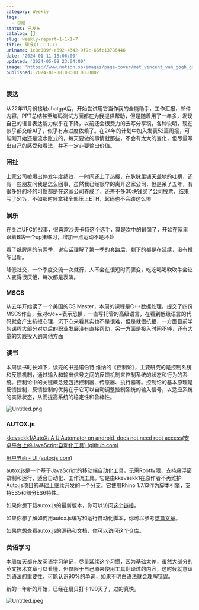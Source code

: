 ```yaml
---
category: Weekly
tags:
  - 总结
status: 已发布
catalog: []
slug: weekly-report-1-1-1-7
title: 周报(1.1-1.7)
urlname: 1c8c009f-e692-4342-9f9c-66fc13786446
date: '2024-01-11 18:06:00'
updated: '2024-05-08 23:04:00'
image: 'https://www.notion.so/images/page-cover/met_vincent_van_gogh_ginoux.jpg'
published: 2024-01-08T08:00:00.000Z
---
```


### 表达


从22年11月份接触chatgpt后，开始尝试用它当作我的全能助手，工作汇报，邮件内容，PPT总结甚至编码测试方面都在为我提供帮助，但是随着用了一年多，发现自己的语言表达能力似乎在下降，以前还会很费力的去写分享稿，各种说明，现在似乎都交给AI了，似乎有点过度依赖了。在24年的计划中加入发表52篇周报，可能刚开始还是流水账式的，每天要做的事情就那些，不会有太大的变化，但尽量写出自己的感受和看法，并不一定非要输出价值。


### 闲扯


上家公司被爆出停发年度绩效，一时间还上了热搜，在脉脉里铺天盖地的吐槽，还有一些朋友问我是怎么回事，虽然我已经很早的离开这家公司，但是呆了五年，有很多好的坏的习惯都是在这家公司养成了，还差不多30块钱买了公司股票，结果亏了51%，不如那时候拿钱全部压上ETH，起码也不会跌这么惨


### 娱乐


在关注UFC的战事，很喜欢沙夫卡特这个选手，算是次中的最强了，开始在家里跟着B站一个up猪练习，增加一点运动不是坏处


看了纸牌屋的前两季，说实话理解了第一季的套路后，剩下的都是在延续，没有推陈出新。


降低社交，一个季度交流一次就行，人不会在很短时间骤变，吃吃喝喝吹吹牛会让人变得很厌倦，每次都是表演。


### MSCS


从去年开始读了一个美国的CS Master，本周的课程是C++数据处理，提交了四份MSCS作业，我对c/c++表示恐惧，一直写托管的高级语言，在看到低级语言的代码就会产生抗拒心理，沉下心来看其实也不是很难，但是就很抗拒，一方面目前学的课程大部分对以后的职业发展没有直接帮助，另一方面是投入时间不够，还有大量的实践投入到其他方面


### 读书


本周读书时长如下，读完的书是诺伯特·维纳的《控制论》，主要研究的是控制系统和反馈机制，通过输入和输出信号之间的反馈机制来控制系统的状态和行为的系统。控制论中的关键概念还包括控制器、传感器、执行器等。控制论的基本原理是反馈控制，反馈控制的优势在于它可以自动调整控制系统的输入信号，以适应系统的实际状态，从而提高系统的稳定性和鲁棒性。


![Untitled.png](https://prod-files-secure.s3.us-west-2.amazonaws.com/5d24fe63-e567-4804-86f9-9fdc62e13082/4d744901-b410-4924-8554-36cce6e9aab7/Untitled.png?X-Amz-Algorithm=AWS4-HMAC-SHA256&X-Amz-Content-Sha256=UNSIGNED-PAYLOAD&X-Amz-Credential=ASIAZI2LB466QL6PUE6N%2F20250210%2Fus-west-2%2Fs3%2Faws4_request&X-Amz-Date=20250210T053745Z&X-Amz-Expires=3600&X-Amz-Security-Token=IQoJb3JpZ2luX2VjEJz%2F%2F%2F%2F%2F%2F%2F%2F%2F%2FwEaCXVzLXdlc3QtMiJHMEUCIQDo11%2Fdhw7txJgFzqlsvoMUPwfuHJ9imdPKCmWDyew10AIgeckiOg2hoVxgyYIj429AgQQv2LUpab4YR%2B8rt6WEygQqiAQItf%2F%2F%2F%2F%2F%2F%2F%2F%2F%2FARAAGgw2Mzc0MjMxODM4MDUiDAsExgorZkJ9U91ATircA%2B8k1GGQaQYlnF6Vr8m0ixktydlEdLlMoUNxC7lX1vBc29c46QBOIPbWAnLkzm7wuN3e3FezafB9%2Bl0HnaGPuYtZEukHinOLdiahiEUuP%2FMINcXKjUHmsXiGCpGJmS91oZkrP2FJ0UlWJlIQH8LO7ooCV3jzzvjxTlmfccydR%2Bcfv%2FjbVWb%2Bq0qzQg9FZd2xiDicXJj5%2BfmMoZIS2WIZY5cn9tToBuz%2Fq8%2Bmq3Tt2izGNeb9QgdM3EqRdh6LanGIgG%2BXQyBdgIepWLIAWlb%2F5SjjyRkudhdHCjezmkhxu6vNBYXc6O%2FxNtqqeKtSyDYpTN3pfVKUupQOdsFSGEtMh8b0tGAOkMbRtGthVDzsgk4xbzz0vs2EGDWVoexPYQ2K6pUOLi6%2Fn%2FVITIQujaM4kMUpSZHAWeTkeg38FKr8xLQuXd8SZxR06HyE7m8O7bud4bMXWfRDTNRtP4kX5xVkMxfc%2Bxzwo84eV%2BmxCdVtoQtn2eK%2FoQbaibi95jzUDtoOY0u9Xxd7VDq9LyFQMWTefxAthEy%2B6dmoIDKbypoQjBiVfibdQ1w3%2Blg7JMmCilzGwvyZqViy1Q5duItRv7xV%2F3y2sVLL4IiNIOxKsWcazgwS5G92xP745oz%2F3TJjMM74pb0GOqUBXJpDmHcXF8QUVJTyjGH8PeeIyIDYuywEJYkVNhfrBIXVCddkF302h0zJ4Ajkt6aaVMlAPPDVFH1yYx6cZYxPvMpyoczmaVzoVDjU9D3%2BNWWJ60byw82rTp4A%2BGUOINVIOyfdl7QDwkIFT6Xd2tzKlDmd2E0c7HC9VAvskviWHQgmyAdZgIavsslIOYA7AheVswdy9Xkle%2BLLm599zNHX5JXKGfxJ&X-Amz-Signature=fe73a26fc95593cebd296d424f2f7af0014b4486f42518bebd156a751cc5875b&X-Amz-SignedHeaders=host&x-id=GetObject)


### AUTOX.js


[kkevsekk1/AutoX: A UiAutomator on android, does not need root access(安卓平台上的JavaScript自动化工具) (github.com)](https://github.com/kkevsekk1/AutoX)


[用户界面 - UI (autoxjs.com)](http://doc.autoxjs.com/#/ui)


autox.js是一个基于JavaScript的移动端自动化工具，无需Root权限，支持悬浮窗录制和运行，适合自动化、工作流工具。它是由kkevsekk1在原作者不再维护Auto.js项目的基础上继续开发的一个分支。它使用Rhino 1.7.13作为脚本引擎，支持ES5和部分ES6特性。


如果你想下载autox.js的最新版本，你可以访问[这个链接](https://github.com/kkevsekk1/AutoX/releases)。


如果你想了解如何用autox.js编写和运行自动化脚本，你可以参考[这篇文章](https://www.cnblogs.com/ghj1976/p/autoxjs.html)。


如果你想查看autox.js的源码和文档，你可以访问[这个仓库](https://github.com/kkevsekk1/AutoX)。


### 英语学习


本周每天都在发英语学习笔记，尽量延续这个习惯，因为基础太差，虽然大部分的英文技术文章可以看懂，但仅限于自己原来使用工具翻译过的内容，这时候就意识到语法的重要性，可能认识90%的单词，如果不明白语法就会理解错误。


新的一年新的开始，已经在扇贝打卡190天了，过的真快。


![Untitled.jpeg](https://prod-files-secure.s3.us-west-2.amazonaws.com/5d24fe63-e567-4804-86f9-9fdc62e13082/c04d3014-4bd3-4142-a613-19220f0a3512/Untitled.jpeg?X-Amz-Algorithm=AWS4-HMAC-SHA256&X-Amz-Content-Sha256=UNSIGNED-PAYLOAD&X-Amz-Credential=ASIAZI2LB466QL6PUE6N%2F20250210%2Fus-west-2%2Fs3%2Faws4_request&X-Amz-Date=20250210T053745Z&X-Amz-Expires=3600&X-Amz-Security-Token=IQoJb3JpZ2luX2VjEJz%2F%2F%2F%2F%2F%2F%2F%2F%2F%2FwEaCXVzLXdlc3QtMiJHMEUCIQDo11%2Fdhw7txJgFzqlsvoMUPwfuHJ9imdPKCmWDyew10AIgeckiOg2hoVxgyYIj429AgQQv2LUpab4YR%2B8rt6WEygQqiAQItf%2F%2F%2F%2F%2F%2F%2F%2F%2F%2FARAAGgw2Mzc0MjMxODM4MDUiDAsExgorZkJ9U91ATircA%2B8k1GGQaQYlnF6Vr8m0ixktydlEdLlMoUNxC7lX1vBc29c46QBOIPbWAnLkzm7wuN3e3FezafB9%2Bl0HnaGPuYtZEukHinOLdiahiEUuP%2FMINcXKjUHmsXiGCpGJmS91oZkrP2FJ0UlWJlIQH8LO7ooCV3jzzvjxTlmfccydR%2Bcfv%2FjbVWb%2Bq0qzQg9FZd2xiDicXJj5%2BfmMoZIS2WIZY5cn9tToBuz%2Fq8%2Bmq3Tt2izGNeb9QgdM3EqRdh6LanGIgG%2BXQyBdgIepWLIAWlb%2F5SjjyRkudhdHCjezmkhxu6vNBYXc6O%2FxNtqqeKtSyDYpTN3pfVKUupQOdsFSGEtMh8b0tGAOkMbRtGthVDzsgk4xbzz0vs2EGDWVoexPYQ2K6pUOLi6%2Fn%2FVITIQujaM4kMUpSZHAWeTkeg38FKr8xLQuXd8SZxR06HyE7m8O7bud4bMXWfRDTNRtP4kX5xVkMxfc%2Bxzwo84eV%2BmxCdVtoQtn2eK%2FoQbaibi95jzUDtoOY0u9Xxd7VDq9LyFQMWTefxAthEy%2B6dmoIDKbypoQjBiVfibdQ1w3%2Blg7JMmCilzGwvyZqViy1Q5duItRv7xV%2F3y2sVLL4IiNIOxKsWcazgwS5G92xP745oz%2F3TJjMM74pb0GOqUBXJpDmHcXF8QUVJTyjGH8PeeIyIDYuywEJYkVNhfrBIXVCddkF302h0zJ4Ajkt6aaVMlAPPDVFH1yYx6cZYxPvMpyoczmaVzoVDjU9D3%2BNWWJ60byw82rTp4A%2BGUOINVIOyfdl7QDwkIFT6Xd2tzKlDmd2E0c7HC9VAvskviWHQgmyAdZgIavsslIOYA7AheVswdy9Xkle%2BLLm599zNHX5JXKGfxJ&X-Amz-Signature=815f493b4b02d2057da97963b2b90900e5dca1de9cf40eaa6598f72e4da80a60&X-Amz-SignedHeaders=host&x-id=GetObject)

